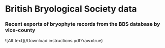 # British Bryological Society data
### Recent exports of bryophyte records from the BBS database by vice-county
![Alt text](/Download instructions.pdf?raw=true)
